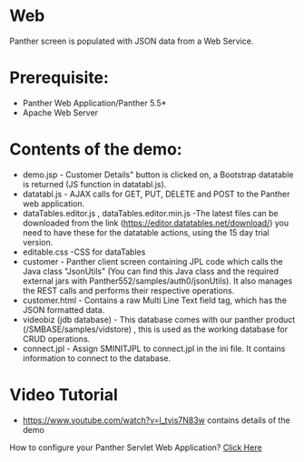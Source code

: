 # Web
Panther screen is populated with JSON data from a Web Service.

# Prerequisite:
  * Panther Web Application/Panther 5.5*
  * Apache Web Server

# Contents of the demo:
  * demo.jsp -    Customer Details" button is clicked on, a Bootstrap datatable is returned (JS function in datatabl.js).
  * datatabl.js - AJAX calls for GET, PUT, DELETE and POST to the Panther web application.
  * dataTables.editor.js , dataTables.editor.min.js  -The latest files can be downloaded from the link (https://editor.datatables.net/download/) 
    you need to have these for the datatable actions, using the 15 day trial version.  
  * editable.css -CSS for dataTables
  * customer - Panther client screen containing JPL code which calls the Java class  "JsonUtils" (You can find this Java class and the required external jars with
    Panther552/samples/auth0/jsonUtils). It also manages the REST calls and performs their respective operations.
  * customer.html - Contains a raw Multi Line Text field tag, which has the JSON formatted data.
  * videobiz (jdb database) - This database comes with our panther product (/SMBASE/samples/vidstore) , this is used as the working database for CRUD operations.
  * connect.jpl - Assign SMINITJPL to  connect.jpl in  the ini file. It contains information to connect to the database.

# Video Tutorial
   * https://www.youtube.com/watch?v=l_tvjs7N83w contains details of the demo

How to configure your Panther Servlet Web Application? [Click Here](https://github.com/ProlificsPanther/PantherWeb/releases)
